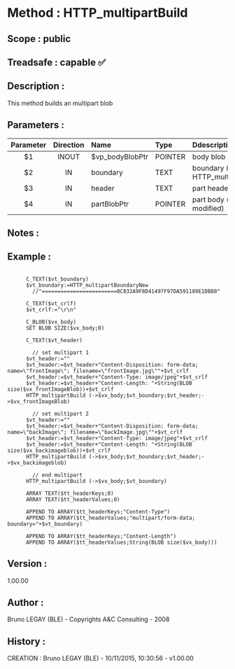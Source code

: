 ﻿# **Method :** HTTP_multipartBuild## **Scope :** public## **Treadsafe :** capable ✅ ## **Description :** This method builds an multipart blob## **Parameters :** | Parameter | Direction | Name | Type | Ddescription | |:----:|:----:|:----|:----|:----| | $1 | INOUT | $vp_bodyBlobPtr | POINTER | body blob pointer (modified) | | $2 | IN | boundary | TEXT | boundary (see HTTP_multipartBoundaryNew) | | $3 | IN | header | TEXT | part header (optional) | | $4 | IN | partBlobPtr | POINTER | part body (optional, not modified) | ## **Notes :** ## **Example :** ```      C_TEXT($vt_boundary)      $vt_boundary:=HTTP_multipartBoundaryNew         //"========================0C832A9F8D41497F97DA591189E1DB80"            C_TEXT($vt_crlf)      $vt_crlf:="\r\n"            C_BLOB($vx_body)      SET BLOB SIZE($vx_body;0)            C_TEXT($vt_header)              // set multipart 1      $vt_header:=""      $vt_header:=$vt_header+"Content-Disposition: form-data; name=\"frontImage\"; filename=\"frontImage.jpg\""+$vt_crlf      $vt_header:=$vt_header+"Content-Type: image/jpeg"+$vt_crlf      $vt_header:=$vt_header+"Content-Length: "+String(BLOB size($vx_frontImageBlob))+$vt_crlf      HTTP_multipartBuild (->$vx_body;$vt_boundary;$vt_header;->$vx_frontImageBlob)              // set multipart 2      $vt_header:=""      $vt_header:=$vt_header+"Content-Disposition: form-data; name=\"backImage\"; filename=\"backImage.jpg\""+$vt_crlf      $vt_header:=$vt_header+"Content-Type: image/jpeg"+$vt_crlf      $vt_header:=$vt_header+"Content-Length: "+String(BLOB size($vx_backimageblob))+$vt_crlf      HTTP_multipartBuild (->$vx_body;$vt_boundary;$vt_header;->$vx_backimageblob)              // end multipart      HTTP_multipartBuild (->$vx_body;$vt_boundary)            ARRAY TEXT($tt_headerKeys;0)      ARRAY TEXT($tt_headerValues;0)            APPEND TO ARRAY($tt_headerKeys;"Content-Type")      APPEND TO ARRAY($tt_headerValues;"multipart/form-data; boundary="+$vt_boundary)            APPEND TO ARRAY($tt_headerKeys;"Content-Length")      APPEND TO ARRAY($tt_headerValues;String(BLOB size($vx_body)))```## **Version :** 1.00.00## **Author :** Bruno LEGAY (BLE) - Copyrights A&C Consulting - 2008## **History :**  CREATION : Bruno LEGAY (BLE) - 10/11/2015, 10:30:56 - v1.00.00